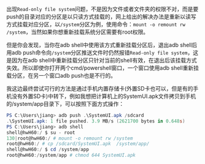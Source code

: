 
出现`Read-only file system`问题，不是因为文件或者文件夹的权限不对，而是要push的目录对应的分区是以只读方式挂载的，网上给出的解决办法是重新以读写方式挂载对应分区，以`/system`分区为例，使用命令：`mount -o remount rw /system`，当然如果你想重新挂载系统分区需要有root权限。

但是你会发现，当你在adb shell中使用该方式重新挂载分区后，退出adb shell后用adb push命令向`/system`分区推送文件时仍然报错`Read-only file system`，这是因为在adb shell中重新挂载分区只针对当前的shell有效，在退出后该挂载方式失效。所以即使你打开两个cmd/powershell窗口，一个窗口使用adb shell重新挂载分区，在另一个窗口adb push也是不行的。

我这边最终尝试可行的方法是通过手机内置存储卡(外置SD卡也可以，但是有的手机没有外置SD卡)中转下，例如我想把计算机上的SystemUI.apk文件拷贝到手机的/system/app目录下，可以按照下面方式操作：

```powershell
PS C:\Users\jiang> adb push .\SystemUI.apk /sdcard
.\SystemUI.apk: 1 file pushed. 3.9 MB/s (2621700 bytes in 0.648s)
PS C:\Users\jiang> adb shell
shell@hwH60:/ $ su - root
130|root@hwH60:/ # mount -o remount rw /system
root@hwH60:/ # cp /sdcard/SystemUI.apk  /system/app/
shell@hwH60:/ $ cd /system/app
root@hwH60:/system/app # chmod 644 SystemUI.apk
```